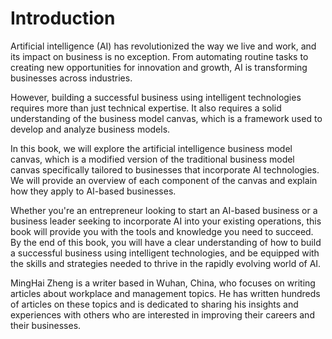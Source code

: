 # Introduction

Artificial intelligence (AI) has revolutionized the way we live and work, and its impact on business is no exception. From automating routine tasks to creating new opportunities for innovation and growth, AI is transforming businesses across industries.

However, building a successful business using intelligent technologies requires more than just technical expertise. It also requires a solid understanding of the business model canvas, which is a framework used to develop and analyze business models.

In this book, we will explore the artificial intelligence business model canvas, which is a modified version of the traditional business model canvas specifically tailored to businesses that incorporate AI technologies. We will provide an overview of each component of the canvas and explain how they apply to AI-based businesses.

Whether you're an entrepreneur looking to start an AI-based business or a business leader seeking to incorporate AI into your existing operations, this book will provide you with the tools and knowledge you need to succeed. By the end of this book, you will have a clear understanding of how to build a successful business using intelligent technologies, and be equipped with the skills and strategies needed to thrive in the rapidly evolving world of AI.

MingHai Zheng is a writer based in Wuhan, China, who focuses on writing articles about workplace and management topics. He has written hundreds of articles on these topics and is dedicated to sharing his insights and experiences with others who are interested in improving their careers and their businesses.
